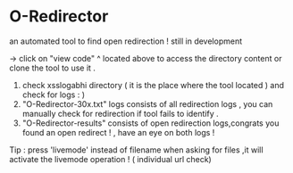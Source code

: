 # O-Redirector
 an automated tool to find open redirection ! still in development 
 
   -> click on "view code" ^ located above to access the directory content or clone the tool to use it .

1. check xsslogabhi directory ( it is the place where the tool located ) and check for logs  : )
2. "O-Redirector-30x.txt" logs consists of all redirection logs , you can manually check for redirection if tool fails to identify  .
3. "O-Redirector-results" consists of open redirection logs,congrats you found an open redirect ! , have an eye on both logs !

Tip : press 'livemode' instead of filename when asking for files ,it will activate the livemode operation ! ( individual url check)

